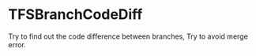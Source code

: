 TFSBranchCodeDiff
=================

Try to find out the code difference between branches, Try to avoid merge error. 
